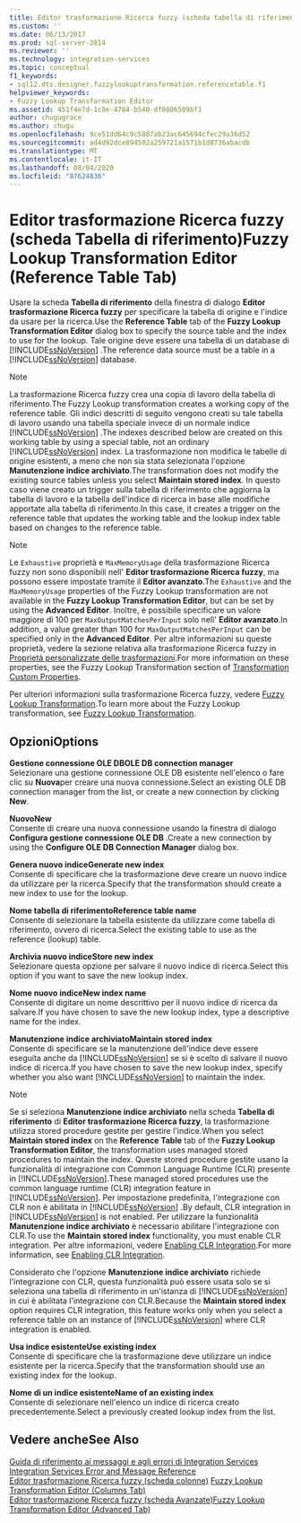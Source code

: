 ```yaml
---
title: Editor trasformazione Ricerca fuzzy (scheda tabella di riferimento) | Microsoft Docs
ms.custom: ''
ms.date: 06/13/2017
ms.prod: sql-server-2014
ms.reviewer: ''
ms.technology: integration-services
ms.topic: conceptual
f1_keywords:
- sql12.dts.designer.fuzzylookuptransformation.referencetable.f1
helpviewer_keywords:
- Fuzzy Lookup Transformation Editor
ms.assetid: 451f4e7d-1c8e-4784-b540-df0806509bf1
author: chugugrace
ms.author: chugu
ms.openlocfilehash: 9ce51dd64c9c5807ab23ac645694cfec29a36d52
ms.sourcegitcommit: ad4d92dce894592a259721a1571b1d8736abacdb
ms.translationtype: MT
ms.contentlocale: it-IT
ms.lasthandoff: 08/04/2020
ms.locfileid: "87624836"
---
```

# <a name="fuzzy-lookup-transformation-editor-reference-table-tab"></a><span data-ttu-id="e93ae-102">Editor trasformazione Ricerca fuzzy (scheda Tabella di riferimento)</span><span class="sxs-lookup"><span data-stu-id="e93ae-102">Fuzzy Lookup Transformation Editor (Reference Table Tab)</span></span>
  <span data-ttu-id="e93ae-103">Usare la scheda **Tabella di riferimento** della finestra di dialogo **Editor trasformazione Ricerca fuzzy** per specificare la tabella di origine e l'indice da usare per la ricerca.</span><span class="sxs-lookup"><span data-stu-id="e93ae-103">Use the **Reference Table** tab of the **Fuzzy Lookup Transformation Editor** dialog box to specify the source table and the index to use for the lookup.</span></span> <span data-ttu-id="e93ae-104">Tale origine deve essere una tabella di un database di [!INCLUDE[ssNoVersion](../includes/ssnoversion-md.md)] .</span><span class="sxs-lookup"><span data-stu-id="e93ae-104">The reference data source must be a table in a [!INCLUDE[ssNoVersion](../includes/ssnoversion-md.md)] database.</span></span>  
  
> [!NOTE]  
>  <span data-ttu-id="e93ae-105">La trasformazione Ricerca fuzzy crea una copia di lavoro della tabella di riferimento.</span><span class="sxs-lookup"><span data-stu-id="e93ae-105">The Fuzzy Lookup transformation creates a working copy of the reference table.</span></span> <span data-ttu-id="e93ae-106">Gli indici descritti di seguito vengono creati su tale tabella di lavoro usando una tabella speciale invece di un normale indice [!INCLUDE[ssNoVersion](../includes/ssnoversion-md.md)] .</span><span class="sxs-lookup"><span data-stu-id="e93ae-106">The indexes described below are created on this working table by using a special table, not an ordinary [!INCLUDE[ssNoVersion](../includes/ssnoversion-md.md)] index.</span></span> <span data-ttu-id="e93ae-107">La trasformazione non modifica le tabelle di origine esistenti, a meno che non sia stata selezionata l'opzione **Manutenzione indice archiviato**.</span><span class="sxs-lookup"><span data-stu-id="e93ae-107">The transformation does not modify the existing source tables unless you select **Maintain stored index**.</span></span> <span data-ttu-id="e93ae-108">In questo caso viene creato un trigger sulla tabella di riferimento che aggiorna la tabella di lavoro e la tabella dell'indice di ricerca in base alle modifiche apportate alla tabella di riferimento.</span><span class="sxs-lookup"><span data-stu-id="e93ae-108">In this case, it creates a trigger on the reference table that updates the working table and the lookup index table based on changes to the reference table.</span></span>  
  
> [!NOTE]  
>  <span data-ttu-id="e93ae-109">Le `Exhaustive` proprietà e `MaxMemoryUsage` della trasformazione Ricerca fuzzy non sono disponibili nell' **Editor trasformazione Ricerca fuzzy**, ma possono essere impostate tramite il **Editor avanzato**.</span><span class="sxs-lookup"><span data-stu-id="e93ae-109">The `Exhaustive` and the `MaxMemoryUsage` properties of the Fuzzy Lookup transformation are not available in the **Fuzzy Lookup Transformation Editor**, but can be set by using the **Advanced Editor**.</span></span> <span data-ttu-id="e93ae-110">Inoltre, è possibile specificare un valore maggiore di 100 per `MaxOutputMatchesPerInput` solo nell' **Editor avanzato**.</span><span class="sxs-lookup"><span data-stu-id="e93ae-110">In addition, a value greater than 100 for `MaxOutputMatchesPerInput` can be specified only in the **Advanced Editor**.</span></span> <span data-ttu-id="e93ae-111">Per altre informazioni su queste proprietà, vedere la sezione relativa alla trasformazione Ricerca fuzzy in [Proprietà personalizzate delle trasformazioni](data-flow/transformations/transformation-custom-properties.md).</span><span class="sxs-lookup"><span data-stu-id="e93ae-111">For more information on these properties, see the Fuzzy Lookup Transformation section of [Transformation Custom Properties](data-flow/transformations/transformation-custom-properties.md).</span></span>  
  
 <span data-ttu-id="e93ae-112">Per ulteriori informazioni sulla trasformazione Ricerca fuzzy, vedere [Fuzzy Lookup Transformation](data-flow/transformations/lookup-transformation.md).</span><span class="sxs-lookup"><span data-stu-id="e93ae-112">To learn more about the Fuzzy Lookup transformation, see [Fuzzy Lookup Transformation](data-flow/transformations/lookup-transformation.md).</span></span>  
  
## <a name="options"></a><span data-ttu-id="e93ae-113">Opzioni</span><span class="sxs-lookup"><span data-stu-id="e93ae-113">Options</span></span>  
 <span data-ttu-id="e93ae-114">**Gestione connessione OLE DB**</span><span class="sxs-lookup"><span data-stu-id="e93ae-114">**OLE DB connection manager**</span></span>  
 <span data-ttu-id="e93ae-115">Selezionare una gestione connessione OLE DB esistente nell'elenco o fare clic su **Nuova**per creare una nuova connessione.</span><span class="sxs-lookup"><span data-stu-id="e93ae-115">Select an existing OLE DB connection manager from the list, or create a new connection by clicking **New**.</span></span>  
  
 <span data-ttu-id="e93ae-116">**Nuovo**</span><span class="sxs-lookup"><span data-stu-id="e93ae-116">**New**</span></span>  
 <span data-ttu-id="e93ae-117">Consente di creare una nuova connessione usando la finestra di dialogo **Configura gestione connessione OLE DB** .</span><span class="sxs-lookup"><span data-stu-id="e93ae-117">Create a new connection by using the **Configure OLE DB Connection Manager** dialog box.</span></span>  
  
 <span data-ttu-id="e93ae-118">**Genera nuovo indice**</span><span class="sxs-lookup"><span data-stu-id="e93ae-118">**Generate new index**</span></span>  
 <span data-ttu-id="e93ae-119">Consente di specificare che la trasformazione deve creare un nuovo indice da utilizzare per la ricerca.</span><span class="sxs-lookup"><span data-stu-id="e93ae-119">Specify that the transformation should create a new index to use for the lookup.</span></span>  
  
 <span data-ttu-id="e93ae-120">**Nome tabella di riferimento**</span><span class="sxs-lookup"><span data-stu-id="e93ae-120">**Reference table name**</span></span>  
 <span data-ttu-id="e93ae-121">Consente di selezionare la tabella esistente da utilizzare come tabella di riferimento, ovvero di ricerca.</span><span class="sxs-lookup"><span data-stu-id="e93ae-121">Select the existing table to use as the reference (lookup) table.</span></span>  
  
 <span data-ttu-id="e93ae-122">**Archivia nuovo indice**</span><span class="sxs-lookup"><span data-stu-id="e93ae-122">**Store new index**</span></span>  
 <span data-ttu-id="e93ae-123">Selezionare questa opzione per salvare il nuovo indice di ricerca.</span><span class="sxs-lookup"><span data-stu-id="e93ae-123">Select this option if you want to save the new lookup index.</span></span>  
  
 <span data-ttu-id="e93ae-124">**Nome nuovo indice**</span><span class="sxs-lookup"><span data-stu-id="e93ae-124">**New index name**</span></span>  
 <span data-ttu-id="e93ae-125">Consente di digitare un nome descrittivo per il nuovo indice di ricerca da salvare.</span><span class="sxs-lookup"><span data-stu-id="e93ae-125">If you have chosen to save the new lookup index, type a descriptive name for the index.</span></span>  
  
 <span data-ttu-id="e93ae-126">**Manutenzione indice archiviato**</span><span class="sxs-lookup"><span data-stu-id="e93ae-126">**Maintain stored index**</span></span>  
 <span data-ttu-id="e93ae-127">Consente di specificare se la manutenzione dell'indice deve essere eseguita anche da [!INCLUDE[ssNoVersion](../includes/ssnoversion-md.md)] se si è scelto di salvare il nuovo indice di ricerca.</span><span class="sxs-lookup"><span data-stu-id="e93ae-127">If you have chosen to save the new lookup index, specify whether you also want [!INCLUDE[ssNoVersion](../includes/ssnoversion-md.md)] to maintain the index.</span></span>  
  
> [!NOTE]  
>  <span data-ttu-id="e93ae-128">Se si seleziona **Manutenzione indice archiviato** nella scheda **Tabella di riferimento** di **Editor trasformazione Ricerca fuzzy**, la trasformazione utilizza stored procedure gestite per gestire l'indice.</span><span class="sxs-lookup"><span data-stu-id="e93ae-128">When you select **Maintain stored index** on the **Reference Table** tab of the **Fuzzy Lookup Transformation Editor**, the transformation uses managed stored procedures to maintain the index.</span></span> <span data-ttu-id="e93ae-129">Queste stored procedure gestite usano la funzionalità di integrazione con Common Language Runtime (CLR) presente in [!INCLUDE[ssNoVersion](../includes/ssnoversion-md.md)].</span><span class="sxs-lookup"><span data-stu-id="e93ae-129">These managed stored procedures use the common language runtime (CLR) integration feature in [!INCLUDE[ssNoVersion](../includes/ssnoversion-md.md)].</span></span> <span data-ttu-id="e93ae-130">Per impostazione predefinita, l'integrazione con CLR non è abilitata in [!INCLUDE[ssNoVersion](../includes/ssnoversion-md.md)] .</span><span class="sxs-lookup"><span data-stu-id="e93ae-130">By default, CLR integration in [!INCLUDE[ssNoVersion](../includes/ssnoversion-md.md)] is not enabled.</span></span> <span data-ttu-id="e93ae-131">Per utilizzare la funzionalità **Manutenzione indice archiviato** è necessario abilitare l'integrazione con CLR.</span><span class="sxs-lookup"><span data-stu-id="e93ae-131">To use the **Maintain stored index** functionality, you must enable CLR integration.</span></span> <span data-ttu-id="e93ae-132">Per altre informazioni, vedere [Enabling CLR Integration](../relational-databases/clr-integration/clr-integration-enabling.md).</span><span class="sxs-lookup"><span data-stu-id="e93ae-132">For more information, see [Enabling CLR Integration](../relational-databases/clr-integration/clr-integration-enabling.md).</span></span>  
>   
>  <span data-ttu-id="e93ae-133">Considerato che l'opzione **Manutenzione indice archiviato** richiede l'integrazione con CLR, questa funzionalità può essere usata solo se si seleziona una tabella di riferimento in un'istanza di [!INCLUDE[ssNoVersion](../includes/ssnoversion-md.md)] in cui è abilitata l'integrazione con CLR.</span><span class="sxs-lookup"><span data-stu-id="e93ae-133">Because the **Maintain stored index** option requires CLR integration, this feature works only when you select a reference table on an instance of [!INCLUDE[ssNoVersion](../includes/ssnoversion-md.md)] where CLR integration is enabled.</span></span>  
  
 <span data-ttu-id="e93ae-134">**Usa indice esistente**</span><span class="sxs-lookup"><span data-stu-id="e93ae-134">**Use existing index**</span></span>  
 <span data-ttu-id="e93ae-135">Consente di specificare che la trasformazione deve utilizzare un indice esistente per la ricerca.</span><span class="sxs-lookup"><span data-stu-id="e93ae-135">Specify that the transformation should use an existing index for the lookup.</span></span>  
  
 <span data-ttu-id="e93ae-136">**Nome di un indice esistente**</span><span class="sxs-lookup"><span data-stu-id="e93ae-136">**Name of an existing index**</span></span>  
 <span data-ttu-id="e93ae-137">Consente di selezionare nell'elenco un indice di ricerca creato precedentemente.</span><span class="sxs-lookup"><span data-stu-id="e93ae-137">Select a previously created lookup index from the list.</span></span>  
  
## <a name="see-also"></a><span data-ttu-id="e93ae-138">Vedere anche</span><span class="sxs-lookup"><span data-stu-id="e93ae-138">See Also</span></span>  
 <span data-ttu-id="e93ae-139">[Guida di riferimento ai messaggi e agli errori di Integration Services](../../2014/integration-services/integration-services-error-and-message-reference.md) </span><span class="sxs-lookup"><span data-stu-id="e93ae-139">[Integration Services Error and Message Reference](../../2014/integration-services/integration-services-error-and-message-reference.md) </span></span>  
 <span data-ttu-id="e93ae-140">[Editor trasformazione Ricerca fuzzy &#40;scheda colonne&#41;](../../2014/integration-services/fuzzy-lookup-transformation-editor-columns-tab.md) </span><span class="sxs-lookup"><span data-stu-id="e93ae-140">[Fuzzy Lookup Transformation Editor &#40;Columns Tab&#41;](../../2014/integration-services/fuzzy-lookup-transformation-editor-columns-tab.md) </span></span>  
 [<span data-ttu-id="e93ae-141">Editor trasformazione Ricerca fuzzy &#40;scheda Avanzate&#41;</span><span class="sxs-lookup"><span data-stu-id="e93ae-141">Fuzzy Lookup Transformation Editor &#40;Advanced Tab&#41;</span></span>](../../2014/integration-services/fuzzy-lookup-transformation-editor-advanced-tab.md)  
  
  
